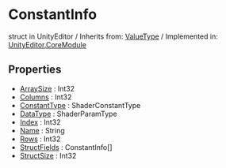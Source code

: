# ConstantInfo
struct in UnityEditor
 / Inherits from: <a href="https://docs.unity3d.com/6000.2/Documentation/ScriptReference/ValueType.html">ValueType</a> / Implemented in: <a href="https://docs.unity3d.com/6000.2/Documentation/ScriptReference/UnityEditor.CoreModule.html">UnityEditor.CoreModule</a>

## Properties
- <a href="https://docs.unity3d.com/6000.2/Documentation/ScriptReference/ConstantInfo-ArraySize.html">ArraySize</a> : Int32
- <a href="https://docs.unity3d.com/6000.2/Documentation/ScriptReference/ConstantInfo-Columns.html">Columns</a> : Int32
- <a href="https://docs.unity3d.com/6000.2/Documentation/ScriptReference/ConstantInfo-ConstantType.html">ConstantType</a> : ShaderConstantType
- <a href="https://docs.unity3d.com/6000.2/Documentation/ScriptReference/ConstantInfo-DataType.html">DataType</a> : ShaderParamType
- <a href="https://docs.unity3d.com/6000.2/Documentation/ScriptReference/ConstantInfo-Index.html">Index</a> : Int32
- <a href="https://docs.unity3d.com/6000.2/Documentation/ScriptReference/ConstantInfo-Name.html">Name</a> : String
- <a href="https://docs.unity3d.com/6000.2/Documentation/ScriptReference/ConstantInfo-Rows.html">Rows</a> : Int32
- <a href="https://docs.unity3d.com/6000.2/Documentation/ScriptReference/ConstantInfo-StructFields.html">StructFields</a> : ConstantInfo[]
- <a href="https://docs.unity3d.com/6000.2/Documentation/ScriptReference/ConstantInfo-StructSize.html">StructSize</a> : Int32
